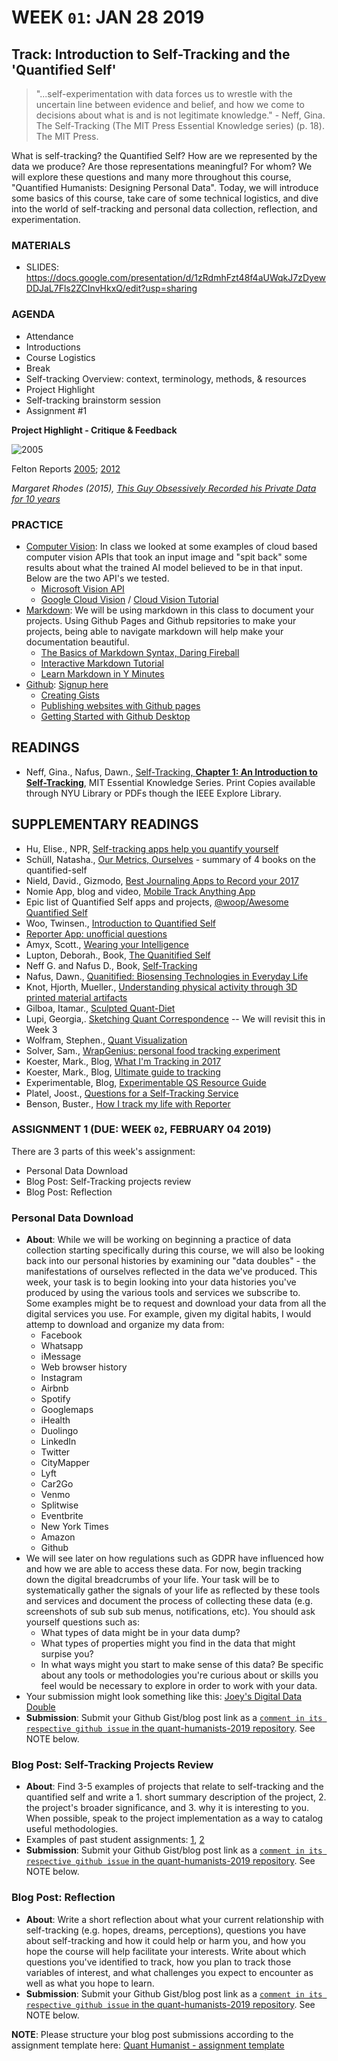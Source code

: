 # WEEK `01`: JAN 28 2019
## Track: Introduction to Self-Tracking and the 'Quantified Self' 

> "...self-experimentation with data forces us to wrestle with the uncertain line between evidence and belief, and how we come to decisions about what is and is not legitimate knowledge." - Neff, Gina. The Self-Tracking (The MIT Press Essential Knowledge series) (p. 18). The MIT Press. 

What is self-tracking? the Quantified Self? How are we represented by the data we produce? Are those representations meaningful? For whom? We will explore these questions and many more throughout this course, "Quantified Humanists: Designing Personal Data". Today, we will introduce some basics of this course, take care of some technical logistics, and dive into the world of self-tracking and personal data collection, reflection, and experimentation.


### MATERIALS
- SLIDES: https://docs.google.com/presentation/d/1zRdmhFzt48f4aUWqkJ7zDyewDDJaL7Fls2ZCInvHkxQ/edit?usp=sharing

### AGENDA
- Attendance
- Introductions
- Course Logistics
- Break
- Self-tracking Overview: context, terminology, methods, & resources
- Project Highlight
- Self-tracking brainstorm session
- Assignment #1

**Project Highlight - Critique & Feedback**

![2005](https://i.imgur.com/7DNBVt1.jpg)

Felton Reports [2005](http://feltron.com/FAR05.html); [2012](http://feltron.com/FAR12.html) 

_Margaret Rhodes (2015), [This Guy Obsessively Recorded his Private Data for 10 years](https://www.wired.com/2015/10/nicholas-felton-obsessively-recorded-his-private-data-for-10-years/)_


### PRACTICE

- [Computer Vision](https://en.wikipedia.org/wiki/Computer_vision): In class we looked at some examples of cloud based computer vision APIs that took an input image and "spit back" some results about what the trained AI model believed to be in that input. Below are the two API's we tested. 
    - [Microsoft Vision API](https://azure.microsoft.com/en-us/services/cognitive-services/computer-vision/)
    - [Google Cloud Vision](https://cloud.google.com/vision/) / [Cloud Vision Tutorial](https://codelabs.developers.google.com/codelabs/cloud-vision-intro/index.html#0)
- [Markdown](https://en.wikipedia.org/wiki/Markdown): We will be using markdown in this class to document your projects. Using Github Pages and Github repsitories to make your projects, being able to navigate markdown will help make your documentation beautiful.
    - [The Basics of Markdown Syntax, Daring Fireball](http://daringfireball.net/projects/markdown/basics)
    - [Interactive Markdown Tutorial](https://www.markdowntutorial.com/)
    - [Learn Markdown in Y Minutes](https://learnxinyminutes.com/docs/markdown/)
- [Github](https://github.com/): [Signup here](https://help.github.com/articles/signing-up-for-a-new-github-account/)
    - [Creating Gists](https://help.github.com/articles/creating-gists/)    
    - [Publishing websites with Github pages](https://pages.github.com/)
    - [Getting Started with Github Desktop](https://help.github.com/desktop-classic/guides/getting-started/)

## READINGS

- Neff, Gina., Nafus, Dawn., [Self-Tracking, **Chapter 1: An Introduction to Self-Tracking**](https://ieeexplore-ieee-org.proxy.library.nyu.edu/book/7580017?bknumber=7580017), MIT Essential Knowledge Series. Print Copies available through NYU Library or PDFs though the IEEE Explore Library. 

## SUPPLEMENTARY READINGS

- Hu, Elise., NPR, [Self-tracking apps help you quantify yourself](https://www.npr.org/sections/alltechconsidered/2013/03/12/174058272/self-tracking-apps-to-help-you-quantify-yourself)
- Schüll, Natasha., [Our Metrics, Ourselves](http://www.publicbooks.org/our-metrics-ourselves/) - summary of 4 books on the quantified-self
- Nield, David., Gizmodo, [Best Journaling Apps to Record your 2017](https://fieldguide.gizmodo.com/the-best-journaling-apps-to-record-your-2017-memories-1790359047)
- Nomie App, blog and video, [Mobile Track Anything App](https://www.huffingtonpost.com/matt-hunckler/mobile-trackanything-app-_b_11210632.html)
- Epic list of Quantified Self apps and projects, [@woop/Awesome Quantified Self](https://github.com/woop/awesome-quantified-self)
- Woo, Twinsen., [Introduction to Quantified Self](https://medium.com/@twinsenwu/introduction-to-quantified-self-8d263a36fd22)
- [Reporter App: unofficial questions](http://reporter-app-survey-questions.tumblr.com/)
- Amyx, Scott., [Wearing your Intelligence](https://www.wired.com/insights/2014/12/wearing-your-intelligence/)
- Lupton, Deborah., Book,  [The Quanitified Self](https://books.google.nl/books/about/The_Quantified_Self.html?id=nUwKDQAAQBAJ&redir_esc=y)
- Neff G. and Nafus D., Book, [Self-Tracking](https://mitpress.mit.edu/books/self-tracking)
- Nafus, Dawn., [Quanitified: Biosensing Technologies in Everyday Life](https://mitpress.mit.edu/books/quantified)
- Knot, Hjorth, Mueller., [Understanding physical activity through 3D printed material artifacts](https://dl.acm.org/citation.cfm?id=2557144)
-  Gilboa, Itamar., [Sculpted Quant-Diet](https://www.wired.com/2015/07/artist-sculpted-everything-ate-year/)
- Lupi, Georgia,. [Sketching Quant Correspondence](http://www.dear-data.com/theproject) -- We will revisit this in Week 3
- Wolfram, Stephen., [Quant Visualization](http://blog.stephenwolfram.com/2012/03/the-personal-analytics-of-my-life/)
- Solver, Sam., [WrapGenius: personal food tracking experiment](http://www.wrapgenius.me/)
- Koester, Mark., Blog, [What I'm Tracking in 2017](http://www.markwk.com/2017/01/what-I-am-tracking-in-2017.html)
- Koester, Mark., Blog, [Ultimate guide to tracking](http://www.markwk.com/tracking-tools.html)
- Experimentable, Blog, [Experimentable QS Resource Guide](http://experimentable.com/qs-guide/)
- Platel, Joost., [Questions for a Self-Tracking Service](http://quantifiedself.com/2011/06/questions-for-a-self-tracking-service/)
- Benson, Buster., [How I track my life with Reporter](https://medium.com/@buster/how-i-track-my-life-7da6f22b8e2c)


### ASSIGNMENT 1 (DUE: WEEK `02`, FEBRUARY 04 2019)

There are 3 parts of this week's assignment:
- Personal Data Download
- Blog Post: Self-Tracking projects review
- Blog Post: Reflection 


### Personal Data Download 
- **About**:  While we will be working on beginning a practice of data collection starting specifically during this course, we will also be looking back into our personal histories by examining our "data doubles" - the manifestations of ourselves reflected in the data we've produced. This week, your task is to begin looking into your data histories you've produced by using the various tools and services we subscribe to. Some examples might be to request and download your data from all the digital services you use. For example, given my digital habits, I would attemp to download and organize my data from:
    + Facebook
    + Whatsapp
    + iMessage
    + Web browser history 
    + Instagram
    + Airbnb
    + Spotify
    + Googlemaps
    + iHealth
    + Duolingo
    + LinkedIn
    + Twitter
    + CityMapper
    + Lyft
    + Car2Go
    + Venmo
    + Splitwise
    + Eventbrite
    + New York Times
    + Amazon
    + Github
- We will see later on how regulations such as GDPR have influenced how and how we are able to access these data. For now, begin tracking down the digital breadcrumbs of your life. Your task will be to systematically gather the signals of your life as reflected by these tools and services and document the process of collecting these data (e.g. screenshots of sub sub sub menus, notifications, etc). You should ask yourself questions such as:
    + What types of data might be in your data dump?
    + What types of properties might you find in the data that might surpise you?
    + In what ways might you start to make sense of this data? Be specific about any tools or methodologies you're curious about or skills you feel would be necessary to explore in order to work with your data.
- Your submission might look something like this: [Joey's Digital Data Double](/assignments/joeyklee/a1_1-data-double.md)
- **Submission**: Submit your Github Gist/blog post link as a [`comment in its respective github issue` in the quant-humanists-2019 repository](https://github.com/joeyklee/quant-humanists-2019/issues). See NOTE below.


### Blog Post: Self-Tracking Projects Review
- **About**: Find 3-5 examples of projects that relate to self-tracking and the quantified self and write a 1. short summary description of the project, 2. the project's broader significance, and 3. why it is interesting to you. When possible, speak to the project implementation as a way to catalog useful methodologies. 
- Examples of past student assignments: [1](https://gist.github.com/mengzhenxiao/1b69b0ccda3ee8c3d2efb37e703c4d55), [2](https://gist.github.com/chloemar10/6b1006f1489e3e10d1564f98d7dab7ee) 
- **Submission**: Submit your Github Gist/blog post link as a [`comment in its respective github issue` in the quant-humanists-2019 repository](https://github.com/joeyklee/quant-humanists-2019/issues). See NOTE below.

### Blog Post: Reflection
- **About**:  Write a short reflection about what your current relationship with self-tracking (e.g. hopes, dreams, perceptions), questions you have about self-tracking and how it could help or harm you, and how you hope the course will help facilitate your interests. Write about which questions you've identified to track, how you plan to track those variables of interest, and what challenges you expect to encounter as well as what you hope to learn. 
- **Submission**: Submit your Github Gist/blog post link as a [`comment in its respective github issue` in the quant-humanists-2019 repository](https://github.com/joeyklee/quant-humanists-2018/issues). See NOTE below.

**NOTE**: Please structure your blog post submissions according to the assignment template here: [Quant Humanist - assignment template](https://github.com/joeyklee/quant-humanists-2019/blob/master/_templates/assignment-submission-template.md) 

